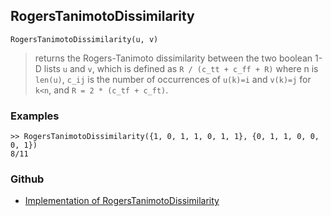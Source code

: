 ## RogersTanimotoDissimilarity

```
RogersTanimotoDissimilarity(u, v)
```

> returns the Rogers-Tanimoto dissimilarity between the two boolean 1-D lists `u` and `v`, which is defined as `R / (c_tt + c_ff + R)` where n is `len(u)`, `c_ij` is the number of occurrences of `u(k)=i` and `v(k)=j` for `k<n`, and `R = 2 * (c_tf + c_ft)`.
  
  
### Examples
``` 
>> RogersTanimotoDissimilarity({1, 0, 1, 1, 0, 1, 1}, {0, 1, 1, 0, 0, 0, 1})
8/11
```

### Github

* [Implementation of RogersTanimotoDissimilarity](https://github.com/axkr/symja_android_library/blob/master/symja_android_library/matheclipse-core/src/main/java/org/matheclipse/core/builtin/Combinatoric.java#L2153) 

